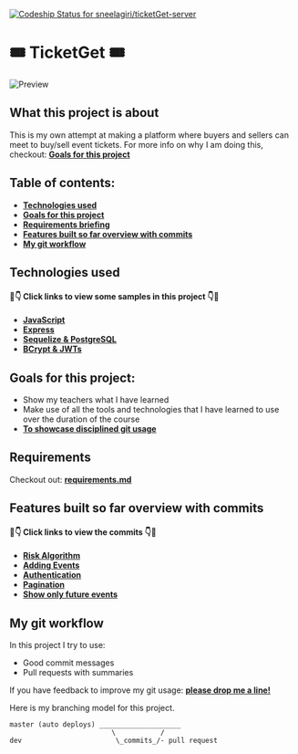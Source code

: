 [![Codeship Status for sneelagiri/ticketGet-server](https://app.codeship.com/projects/a669e1a0-5261-0138-9828-32c16e40bf41/status?branch=master)](https://app.codeship.com/projects/390433)

# 🎟️ TicketGet 🎟️

![Preview](https://i.imgur.com/sr0gVYK.png)

## What this project is about

This is my own attempt at making a platform where buyers and sellers can meet to buy/sell event tickets. For more info on why I am doing this, checkout: **[Goals for this project](#goals-for-this-project)**

## Table of contents:

- **[Technologies used](#technologies-used)**
- **[Goals for this project](#goals-for-this-project)**
- **[Requirements briefing](#requirements)**
- **[Features built so far overview with commits](#features-built-so-far-overview-with-commits)**
- **[My git workflow](#my-git-workflow)**

## Technologies used

#### 👀👇 Click links to view some samples in this project 👇👀

- **[JavaScript](./tickets/router.js)**
- **[Express](./index.js)**  
- **[Sequelize & PostgreSQL](./tickets/model.js)**
- **[BCrypt & JWTs](./authentication)**
  

## Goals for this project:

- Show my teachers what I have learned 
- Make use of all the tools and technologies that I have learned to use over the duration of the course
- **[To showcase disciplined git usage](#my-git-workflow)**

## Requirements

Checkout out: **[requirements.md](./requirements.md)**

## Features built so far overview with commits

#### 👀👇 Click links to view the commits 👇👀

- **[Risk Algorithm](https://github.com/sneelagiri/ticketGet-server/commit/f89d74ee7b4d4651b0d939b0459eca51c13e8437)**
- **[Adding Events](https://github.com/sneelagiri/ticketGet-server/commit/6a7ca87307efc7d5957661110a4b27e5247ecda0)**
- **[Authentication](https://github.com/sneelagiri/ticketGet-server/commit/8fea9a61e63f0a31e9a41a5f7de241b6d5b5221f)**
- **[Pagination](https://github.com/sneelagiri/ticketGet-server/commit/7eaf81c191f395640b51f6674edeb7c5ea04214b)**
- **[Show only future events](https://github.com/sneelagiri/ticketGet-server/commit/39e5e1ead598a48823193a742960c4a5e98370ef)**

## My git workflow

In this project I try to use:

- Good commit messages
- Pull requests with summaries

If you have feedback to improve my git usage: **[please drop me a line!](https://www.linkedin.com/in/shashank-neelagiri/)** 

Here is my branching model for this project.

```
master (auto deploys) ____________________
                         \           /
dev                       \_commits_/- pull request
```
